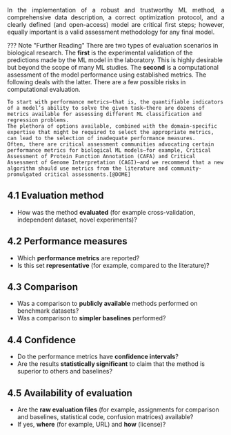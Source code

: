 <p style='text-align: justify;'>
In the implementation of a robust and trustworthy ML method, a comprehensive data description, a correct optimization protocol, and a clearly defined (and open-access) model are critical first steps; however, equally important is a valid assessment methodology for any final model.
</p>

??? Note "Further Reading"
	There are two types of evaluation scenarios in biological research. 
	The __first__ is the experimental validation of the predictions made by the ML model in the laboratory. 
	This is highly desirable but beyond the scope of many ML studies. 
	The __second__ is a computational assessment of the model performance using established metrics. The following deals with the latter. There are a few possible risks in computational evaluation.
	
	To start with performance metrics—that is, the quantifiable indicators of a model’s ability to solve the given task—there are dozens of metrics available for assessing different ML classification and regression problems. 
	The plethora of options available, combined with the domain-specific expertise that might be required to select the appropriate metrics, can lead to the selection of inadequate performance measures. 
	Often, there are critical assessment communities advocating certain performance metrics for biological ML models—for example, Critical Assessment of Protein Function Annotation (CAFA) and Critical Assessment of Genome Interpretation (CAGI)—and we recommend that a new algorithm should use metrics from the literature and community-promulgated critical assessments.[@DOME]




## 4.1 Evaluation method

- How was the method __evaluated__ (for example cross-validation, independent dataset, novel experiments)?

## 4.2 Performance measures

- Which __performance metrics__ are reported? 
- Is this set __representative__ (for example, compared to the literature)?

## 4.3 Comparison

- Was a comparison to __publicly available__ methods performed on benchmark datasets? 
- Was a comparison to __simpler baselines__ performed?

## 4.4 Confidence

- Do the performance metrics have __confidence intervals__? 
- Are the results __statistically significant__ to claim that the method is superior to others and baselines?


## 4.5 Availability of evaluation

- Are the __raw evaluation files__ (for example, assignments for comparison and baselines, statistical code, confusion matrices) available? 
- If yes, __where__ (for example, URL) and __how__ (license)?


